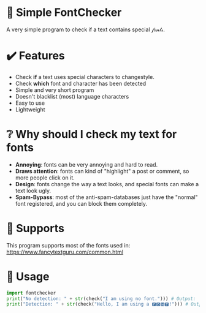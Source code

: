 # 🚫 Simple FontChecker
A very simple program to check if a text contains special 𝒻𝑜𝓃𝓉𝓈.

# ✔️ Features
- Check **if** a text uses special characters to changestyle.
- Check **which** font and character has been detected
- Simple and very short program
- Doesn't blacklist (most) language characters
- Easy to use
- Lightweight

# ❔ Why should I check my text for fonts
- **Annoying**: fonts can be very annoying and hard to read.
- **Draws attention**: fonts can kind of "highlight" a post or comment, so more people click on it.
- **Design**: fonts change the way a text looks, and special fonts can make a text look ugly.
- **Spam-Bypass**: most of the anti-spam-databases just have the "normal" font registered, and you can block them completely.

# 📜 Supports
This program supports most of the fonts used in: https://www.fancytextguru.com/common.html

# 🔨 Usage
```py
import fontchecker
print("No detection: " + str(check("I am using no font."))) # Output: 'False'
print("Detection: " + str(check("Hello, I am using a 🅵🅾🅽🆃!"))) # Output: 'inverted_squares, char: 🅵' 
```
